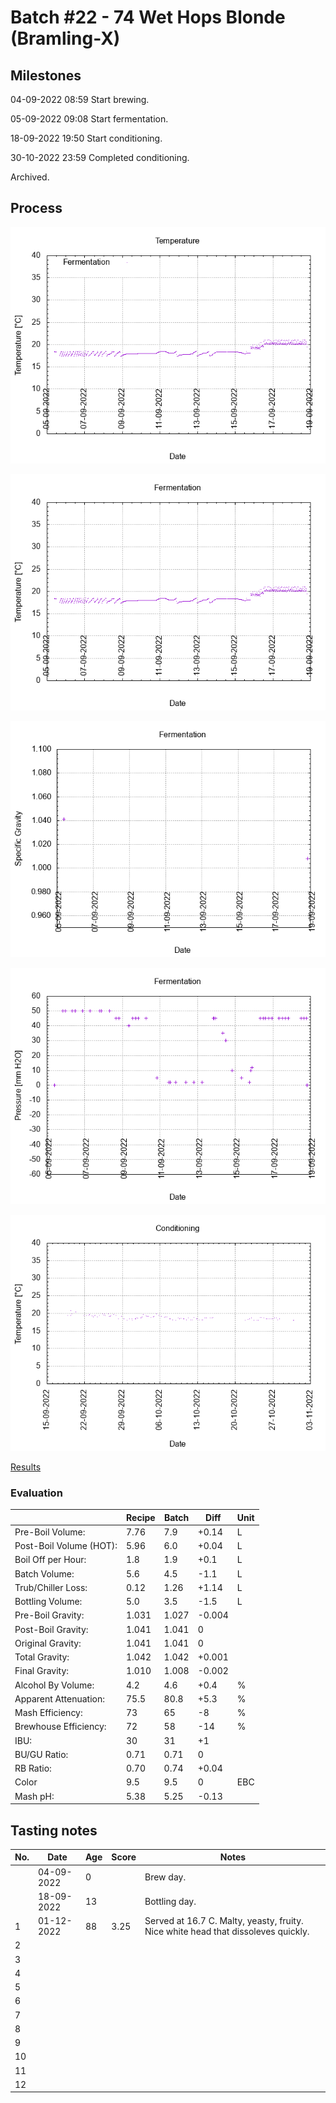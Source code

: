 # Batch #22 - 74 Wet Hops Blonde (Bramling-X)

## Milestones

04-09-2022 08:59 Start brewing.

05-09-2022 09:08 Start fermentation.

18-09-2022 19:50 Start conditioning.

30-10-2022 23:59 Completed conditioning.

Archived.

## Process

![temperature](temperature.png)

![fermentation](fermentation.png)

![specific gravity](gravity.png)

![pressure](pressure.png)

![conditioning](conditioning.png)

[Results](./Batch_22_74_Wet_Hops_Blonde_Ale_Bramling-X_results.pdf)

### Evaluation

|                         | Recipe | Batch | Diff   | Unit |
|-------------------------|--------|-------|--------|------|
| Pre-Boil Volume:        | 7.76   | 7.9   | +0.14  | L    |
| Post-Boil Volume (HOT): | 5.96   | 6.0   | +0.04  | L    |
| Boil Off per Hour:      | 1.8    | 1.9   | +0.1   | L    |
| Batch Volume:           | 5.6    | 4.5   | -1.1   | L    |
| Trub/Chiller Loss:      | 0.12   | 1.26  | +1.14  | L    |
| Bottling Volume:        | 5.0    | 3.5   | -1.5   | L    |
| Pre-Boil Gravity:       | 1.031  | 1.027 | -0.004 |      |
| Post-Boil Gravity:      | 1.041  | 1.041 |  0     |      |
| Original Gravity:       | 1.041  | 1.041 |  0     |      |
| Total Gravity:          | 1.042  | 1.042 | +0.001 |      |
| Final Gravity:          | 1.010  | 1.008 | -0.002 |      |
| Alcohol By Volume:      | 4.2    | 4.6   | +0.4   | %    |
| Apparent Attenuation:   | 75.5   | 80.8  | +5.3   | %    |
| Mash Efficiency:        | 73     | 65    | -8     | %    |
| Brewhouse Efficiency:   | 72     | 58    | -14    | %    |
| IBU:                    | 30     | 31    | +1     |      |
| BU/GU Ratio:            | 0.71   | 0.71  |  0     |      |
| RB Ratio:               | 0.70   | 0.74  | +0.04  |      |
| Color                   | 9.5    | 9.5   |  0     | EBC  |
| Mash pH:                | 5.38   | 5.25  | -0.13  |      |

## Tasting notes

| No. | Date       | Age | Score | Notes |
|-----|------------|-----|-------|-------|
|     | 04-09-2022 |   0 |       | Brew day. |
|     | 18-09-2022 |  13 |       | Bottling day. |
|   1 | 01-12-2022 |  88 | 3.25  | Served at 16.7 C. Malty, yeasty, fruity. Nice white head that dissoleves quickly. |
|   2 |            |     |       |  |
|   3 |            |     |       |  |
|   4 |            |     |       |  |
|   5 |            |     |       |  |
|   6 |            |     |       |  |
|   7 |            |     |       |  |
|   8 |            |     |       |  |
|   9 |            |     |       |  |
|  10 |            |     |       |  |
|  11 |            |     |       |  |
|  12 |            |     |       |  |
